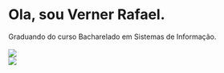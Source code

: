 <h1>
  Ola, sou Verner Rafael.
</h1>
<span>
  Graduando do curso Bacharelado em Sistemas de Informação.
</span>
<br>
<br>
<div>
  <img src="https://github-readme-stats.vercel.app/api?username=rafaelVerner&show_icons=true&theme=radical">
</div>
<div>
   <img src="https://github-readme-stats.vercel.app/api/top-langs/?username=rafaelVerner&layout=compact&theme=radical">
</div>
 <div>
   
 </div>


